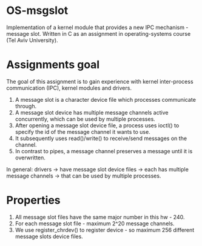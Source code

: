 # OS-msgslot

Implementation of a kernel module that provides a new IPC mechanism - message slot.  Written in C as an assignment in operating-systems course (Tel Aviv University).

# Assignments goal

The goal of this assignment is to gain experience with kernel inter-process communication (IPC), kernel modules and drivers.  
  
1. A message slot is a character device file which processes communicate through.
2. A message slot device has multiple message channels active concurrently, which can be used by multiple processes.
3. After opening a message slot device file, a process uses ioctl() to specify the id of the message channel it wants to use.
4. It subsequently uses read()/write() to receive/send messages on the channel.
5. In contrast to pipes, a message channel preserves a message until it is overwritten.  
  
In general: drivers -> have message slot device files -> each has multiple message channels -> that can be used by multiple processes.

# Properties

1. All message slot files have the same major number in this hw - 240.
2. For each message slot file - maximum 2^20 message channels.
3. We use register_chrdev() to register device - so maximum 256 different message slots device files. 
